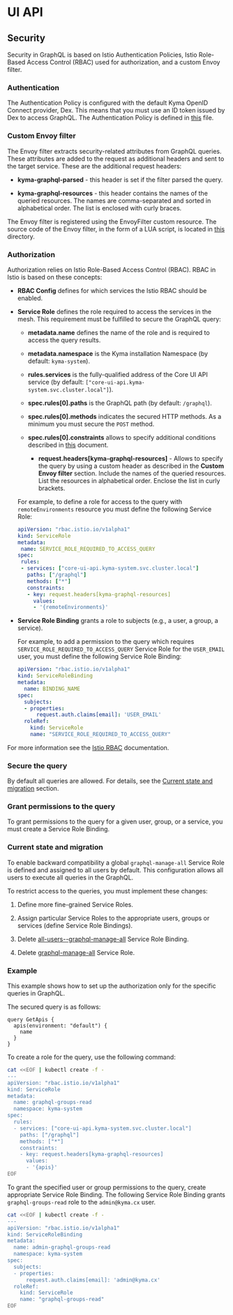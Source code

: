# UI API

## Security

Security in GraphQL is based on Istio Authentication Policies, Istio Role-Based Access Control (RBAC) used for authorization,
and a custom Envoy filter.

### Authentication

The Authentication Policy is configured with the default Kyma OpenID Connect provider, Dex. This means that you must use an ID token issued by Dex to access GraphQL.
The Authentication Policy is defined in [this](./templates/authentication.yaml) file.

### Custom Envoy filter

The Envoy filter extracts security-related attributes from GraphQL queries. These attributes are added to the request as additional headers and sent to the target service. These are the additional request headers:

- **kyma-graphql-parsed** - this header is set if the filter parsed the query.

- **kyma-graphql-resources** - this header contains the names of the queried resources. The names are comma-separated and sorted in alphabetical order. The list is enclosed with curly braces.

The Envoy filter is registered using the EnvoyFilter custom resource. The source code of the Envoy filter, in the form of a LUA script, is located in [this](./scripts) directory.

### Authorization

Authorization relies on Istio Role-Based Access Control (RBAC).
RBAC in Istio is based on these concepts:

- **RBAC Config** defines for which services the Istio RBAC should be enabled.

- **Service Role** defines the role required to access the services in the mesh. This requirement must be fulfilled to secure the GraphQL query:

  - **metadata.name** defines the name of the role and is required to access the query results.

  - **metadata.namespace** is the Kyma installation Namespace (by default: `kyma-system`).

  - **rules.services** is the fully-qualified address of the Core UI API service (by default: `["core-ui-api.kyma-system.svc.cluster.local"]`).

  - **spec.rules[0].paths** is the GraphQL path (by default: `/graphql`).

  - **spec.rules[0].methods** indicates the secured HTTP methods. As a minimum you must secure the `POST` method.

  - **spec.rules[0].constraints** allows to specify additional conditions described in [this](https://istio.io/docs/reference/config/authorization/constraints-and-properties/#constraints) document.

    - **request.headers[kyma-graphql-resources]** - Allows to specify the query by using a custom header as described in the **Custom Envoy filter** section. Include the names of the queried resources. List the resources in alphabetical order. Enclose the list in curly brackets.
  
  For example, to define a role for access to the query with `remoteEnvironments` resource you must define the following Service Role:
   ```yaml	
  apiVersion: "rbac.istio.io/v1alpha1"
  kind: ServiceRole
  metadata:
    name: SERVICE_ROLE_REQUIRED_TO_ACCESS_QUERY
  spec:
    rules:
    - services: ["core-ui-api.kyma-system.svc.cluster.local"]
      paths: ["/graphql"]
      methods: ["*"]
      constraints:
      - key: request.headers[kyma-graphql-resources]
        values:
        - '{remoteEnvironments}'
  ```

- **Service Role Binding** grants a role to subjects (e.g., a user, a group, a service).

  For example, to add a permission to the query which requires `SERVICE_ROLE_REQUIRED_TO_ACCESS_QUERY` Service Role
  for the `USER_EMAIL` user, you must define the following Service Role Binding:  

  ```yaml
  apiVersion: "rbac.istio.io/v1alpha1"
  kind: ServiceRoleBinding
  metadata:
    name: BINDING_NAME
  spec:
    subjects:
    - properties:
        request.auth.claims[email]: 'USER_EMAIL'
    roleRef:
      kind: ServiceRole
      name: "SERVICE_ROLE_REQUIRED_TO_ACCESS_QUERY"
  ```

For more information see the [Istio RBAC](https://istio.io/docs/concepts/security/rbac/) documentation.

### Secure the query

By default all queries are allowed. For details, see the [Current state and migration](#current-state-and-migration) section.

### Grant permissions to the query

To grant permissions to the query for a given user, group, or a service, you must create a Service Role Binding.

### Current state and migration

To enable backward compatibility a global `graphql-manage-all` Service Role is defined and assigned to all users by default.
This configuration allows all users to execute all queries in the GraphQL.

To restrict access to the queries, you must implement these changes:

1. Define more fine-grained Service Roles.

1. Assign particular Service Roles to the appropriate users, groups or services (define Service Role Bindings).

1. Delete [all-users--graphql-manage-all](./templates/servicerolebinding-manage-all-for-all-users.yaml) Service Role Binding.

1. Delete [graphql-manage-all](./templates/servicerole-manage-all.yaml) Service Role.

### Example

This example shows how to set up the authorization only for the specific queries in GraphQL.

The secured query is as follows:

```
query GetApis {
  apis(environment: "default") {
    name
  }
}
```

To create a role for the query, use the following command:

```bash
cat <<EOF | kubectl create -f -
---
apiVersion: "rbac.istio.io/v1alpha1"
kind: ServiceRole
metadata:
  name: graphql-groups-read
  namespace: kyma-system
spec:
  rules:
  - services: ["core-ui-api.kyma-system.svc.cluster.local"]
    paths: ["/graphql"]
    methods: ["*"]
    constraints:
    - key: request.headers[kyma-graphql-resources]
      values:
      - '{apis}'
EOF
```

To grant the specified user or group permissions to the query, create appropriate Service Role Binding.
The following Service Role Binding grants `graphql-groups-read` role to the `admin@kyma.cx` user.

```bash
cat <<EOF | kubectl create -f -
---
apiVersion: "rbac.istio.io/v1alpha1"
kind: ServiceRoleBinding
metadata:
  name: admin-graphql-groups-read
  namespace: kyma-system
spec:
  subjects:
  - properties:
      request.auth.claims[email]: 'admin@kyma.cx'
  roleRef:
    kind: ServiceRole
    name: "graphql-groups-read"
EOF
```

